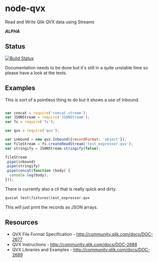 node-qvx
=========
Read and Write Qlik QVX data using Streams

___ALPHA___
## Status
[![Build Status](https://travis-ci.org/kmpm/node-qvx.svg?branch=master)](https://travis-ci.org/kmpm/node-qvx)

Documentation needs to be done but it's still in a quite unstable time
so please have a look at the tests.


Examples
---------
This is sort of a pointless thing to do but it shows a use of Inbound.

```javascript

var concat = require('concat-stream');
var JSONStream = require('JSONStream');
var fs = require('fs');

var qvx = require('qvx');

var inbound = new qvx.Inbound({recordFormat: 'object'});
var fileStream = fs.createReadStream('test_expressor.qvx');
var stringify = JSONStream.stringify(false);

fileStream
.pipe(inbound)
.pipe(stringify)
.pipe(concat(function (body) {
  console.log(body);
}));

```

There is currently also a cli that is really quick and dirty.
```bash
qvxcat test\fixtures\test_expressor.qvx

```
This will just print the records as JSON arrays.


Resources
---------
* QVX File Format Specification - http://community.qlik.com/docs/DOC-2677
* QVX Instructions - http://community.qlik.com/docs/DOC-2688
* QVX Libraries and Examples - http://community.qlik.com/docs/DOC-2689